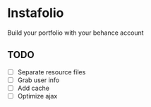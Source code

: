 # Instafolio
Build your portfolio with your behance account


## TODO
- [ ] Separate resource files
- [ ] Grab user info
- [ ] Add cache
- [ ] Optimize ajax
